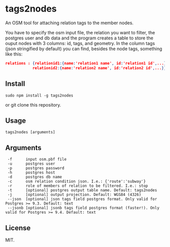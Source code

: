 tags2nodes
==========

An OSM tool for attaching relation tags to the member nodes.

You have to specify the osm input file, the relation you want to filter, the postgres user and db data and the program creates a table to store the ouput nodes with 3 columns: id, tags, and geometry.
In the column tags (json stringified by default) you can find, besides the node tags, something like this:

```json
relations : {relationid1:{name:'relation1 name', id:'relation1 id',...},
            relationid2:{name:'relation2 name', id:'relation2 id',...}}
```

Install
-------

```
sudo npm install -g tags2nodes
```
or git clone this repository.

Usage
-----

```
tags2nodes [arguments]
```

Arguments
-------

```
 -f      input osm.pbf file
 -u      postgres user
 -p      postgres password
 -h      postgres host
 -d      postgres db name
 -c      osm relation condition json. I.e.: {'route':'subway'}
 -r      role of members of relation to be filtered. I.e.: stop
 -t      [optional] postgres output table name. Default: tags2nodes
 -j      [optional] output projection. Default: WGS84 (4326)
 --json  [optional] json tags field postgres format. Only valid for Postgres >= 9.3. Default: text
 --jsonb [optional] jsonb tags field postgres format (faster!). Only valid for Postgres >= 9.4. Default: text
 ```
	
License
-------

MIT.
